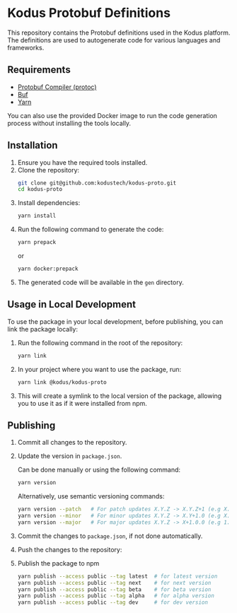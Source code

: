 # Kodus Protobuf Definitions

This repository contains the Protobuf definitions used in the Kodus platform. The definitions are used to autogenerate code for various languages and frameworks.

## Requirements

-   [Protobuf Compiler (protoc)](https://grpc.io/docs/protoc-installation/)
-   [Buf](https://buf.build/docs/installation/)
-   [Yarn](https://yarnpkg.com/getting-started/install)

You can also use the provided Docker image to run the code generation process without installing the tools locally.

## Installation

1. Ensure you have the required tools installed.
2. Clone the repository:
    ```bash
    git clone git@github.com:kodustech/kodus-proto.git
    cd kodus-proto
    ```
3. Install dependencies:
    ```bash
    yarn install
    ```
4. Run the following command to generate the code:
    ```bash
    yarn prepack
    ```
    or
    ```bash
    yarn docker:prepack
    ```
5. The generated code will be available in the `gen` directory.

## Usage in Local Development

To use the package in your local development, before publishing, you can link the package locally:

1. Run the following command in the root of the repository:
    ```bash
    yarn link
    ```
2. In your project where you want to use the package, run:
    ```bash
    yarn link @kodus/kodus-proto
    ```
3. This will create a symlink to the local version of the package, allowing you to use it as if it were installed from npm.

## Publishing

1. Commit all changes to the repository.
2. Update the version in `package.json`.

    Can be done manually or using the following command:

    ```bash
    yarn version
    ```

    Alternatively, use semantic versioning commands:

    ```bash
    yarn version --patch   # For patch updates X.Y.Z -> X.Y.Z+1 (e.g X.Y.0 -> X.Y.1 ; X.Y.1 -> X.Y.2)
    yarn version --minor   # For minor updates X.Y.Z -> X.Y+1.0 (e.g X.1.0 -> X.2.0 ; X.2.3 -> X.3.0)
    yarn version --major   # For major updates X.Y.Z -> X+1.0.0 (e.g 1.0.0 -> 2.0.0 ; 2.3.4 -> 3.0.0)
    ```

3. Commit the changes to `package.json`, if not done automatically.
4. Push the changes to the repository:
5. Publish the package to npm

    ```bash
    yarn publish --access public --tag latest  # for latest version
    yarn publish --access public --tag next    # for next version
    yarn publish --access public --tag beta    # for beta version
    yarn publish --access public --tag alpha   # for alpha version
    yarn publish --access public --tag dev     # for dev version
    ```
